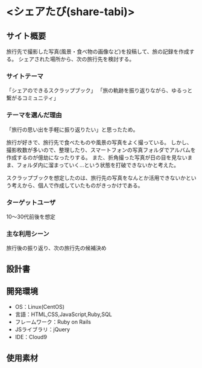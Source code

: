 # <シェアたび(share-tabi)>

## サイト概要
旅行先で撮影した写真(風景・食べ物の画像など)を投稿して、旅の記録を作成する。
シェアされた場所から、次の旅行先を検討する。

### サイトテーマ
「シェアのできるスクラップブック」
「旅の軌跡を振り返りながら、ゆるっと繋がるコミュニティ」

### テーマを選んだ理由
「旅行の思い出を手軽に振り返りたい」と思ったため。

旅行が好きで、旅行先で食べたものや風景の写真をよく撮っている。
しかし、撮影枚数が多いので、整理したり、スマートフォンの写真フォルダでアルバムを作成するのが億劫になったりする。
また、折角撮った写真が日の目を見ないまま、フォルダ内に溜まっていく…という状態を打破できないかと考えた。

スクラップブックを想定したのは、旅行先の写真をなんとか活用できないかという考えから、個人で作成していたものがきっかけである。



### ターゲットユーザ
10〜30代前後を想定

### 主な利用シーン
旅行後の振り返り、次の旅行先の候補決め

## 設計書



## 開発環境
- OS：Linux(CentOS)
- 言語：HTML,CSS,JavaScript,Ruby,SQL
- フレームワーク：Ruby on Rails
- JSライブラリ：jQuery
- IDE：Cloud9

## 使用素材
